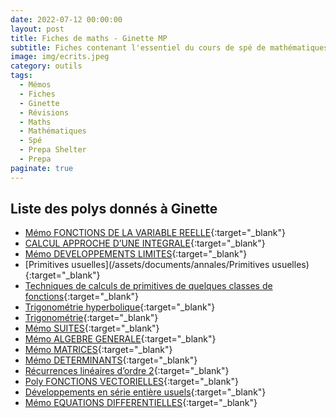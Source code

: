 ```yaml
---
date: 2022-07-12 00:00:00
layout: post
title: Fiches de maths - Ginette MP
subtitle: Fiches contenant l'essentiel du cours de spé de mathématiques
image: img/ecrits.jpeg
category: outils
tags:
  - Mémos
  - Fiches
  - Ginette
  - Révisions
  - Maths
  - Mathématiques
  - Spé
  - Prepa Shelter
  - Prepa
paginate: true
---
```


## Liste des polys donnés à Ginette 


- [Mémo FONCTIONS DE LA VARIABLE REELLE](/assets/documents/annales/foncunevarmemo.pdf){:target="_blank"}
- [CALCUL APPROCHE D’UNE INTEGRALE](assets/documents/annales/integraleapprochee.pdf){:target="_blank"}
- [Mémo DEVELOPPEMENTS LIMITES](/assets/documents/annales/devtslimitesmemo.pdf){:target="_blank"}
- [Primitives usuelles](/assets/documents/annales/Primitives usuelles){:target="_blank"}
- [Techniques de calculs de primitives de quelques classes de fonctions](/assets/documents/annales/integraleseleves.pdf){:target="_blank"}
- [Trigonométrie hyperbolique](/assets/documents/annales/trighypememo.pdf){:target="_blank"}
- [Trigonométrie](/assets/documents/annales/trigomemo.pdf){:target="_blank"}
- [Mémo SUITES](/assets/documents/annales/suitesmemo.pdf){:target="_blank"}
- [Mémo ALGEBRE GENERALE](/assets/documents/annales/algebregenmemo.pdf){:target="_blank"}
- [Mémo MATRICES](/assets/documents/annales/matricesmemo.pdf){:target="_blank"}
- [Mémo DETERMINANTS](/assets/documents/annales/determinantsmemo.pdf){:target="_blank"}
- [Récurrences linéaires d’ordre 2](/assets/documents/annales/reclin2.pdf){:target="_blank"}
- [Poly FONCTIONS VECTORIELLES](/assets/documents/annales/fonctvecteleves.pdf){:target="_blank"}
- [Développements en série entière usuels](/assets/documents/annales/dsememo.pdf){:target="_blank"}
- [Mémo EQUATIONS DIFFERENTIELLES](/assets/documents/annales/equadiffmemo.pdf){:target="_blank"}
